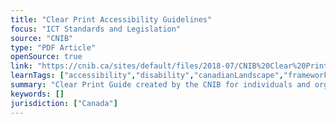 ```yaml
---
title: "Clear Print Accessibility Guidelines"
focus: "ICT Standards and Legislation"
source: "CNIB"
type: "PDF Article"
openSource: true
link: "https://cnib.ca/sites/default/files/2018-07/CNIB%20Clear%20Print%20Guide.pdf"
learnTags: ["accessibility","disability","canadianLandscape","framework","ict","fairness"]
summary: "Clear Print Guide created by the CNIB for individuals and organizations to follow when producing materials."
keywords: []
jurisdiction: ["Canada"]
---
```

